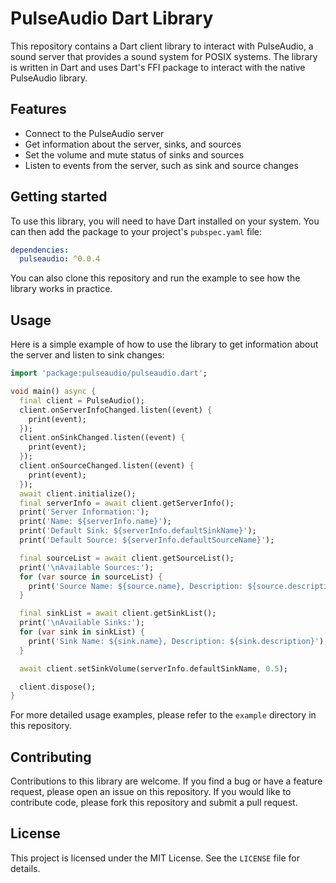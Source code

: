 # PulseAudio Dart Library

This repository contains a Dart client library to interact with PulseAudio, a sound server that provides a sound system for POSIX systems. The library is written in Dart and uses Dart's FFI package to interact with the native PulseAudio library.

## Features

- Connect to the PulseAudio server
- Get information about the server, sinks, and sources
- Set the volume and mute status of sinks and sources
- Listen to events from the server, such as sink and source changes

## Getting started

To use this library, you will need to have Dart installed on your system. You can then add the package to your project's `pubspec.yaml` file:

```yaml
dependencies:
  pulseaudio: ^0.0.4
```

You can also clone this repository and run the example to see how the library works in practice.

## Usage

Here is a simple example of how to use the library to get information about the server and listen to sink changes:

```dart
import 'package:pulseaudio/pulseaudio.dart';

void main() async {
  final client = PulseAudio();
  client.onServerInfoChanged.listen((event) {
    print(event);
  });
  client.onSinkChanged.listen((event) {
    print(event);
  });
  client.onSourceChanged.listen((event) {
    print(event);
  });
  await client.initialize();
  final serverInfo = await client.getServerInfo();
  print('Server Information:');
  print('Name: ${serverInfo.name}');
  print('Default Sink: ${serverInfo.defaultSinkName}');
  print('Default Source: ${serverInfo.defaultSourceName}');

  final sourceList = await client.getSourceList();
  print('\nAvailable Sources:');
  for (var source in sourceList) {
    print('Source Name: ${source.name}, Description: ${source.description}');
  }

  final sinkList = await client.getSinkList();
  print('\nAvailable Sinks:');
  for (var sink in sinkList) {
    print('Sink Name: ${sink.name}, Description: ${sink.description}');
  }

  await client.setSinkVolume(serverInfo.defaultSinkName, 0.5);

  client.dispose();
}

```

For more detailed usage examples, please refer to the `example` directory in this repository.

## Contributing

Contributions to this library are welcome. If you find a bug or have a feature request, please open an issue on this repository. If you would like to contribute code, please fork this repository and submit a pull request.

## License

This project is licensed under the MIT License. See the `LICENSE` file for details.